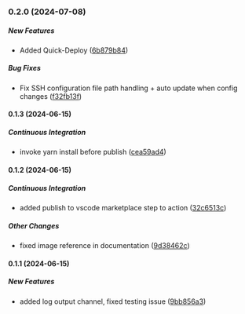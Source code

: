 ### 0.2.0 (2024-07-08)

##### New Features

*  Added Quick-Deploy ([6b879b84](https://github.com/EffectiveRange/vscodeext-er-dev/commit/6b879b84049d204b0dae3e0ca43830d7a8cef326))

##### Bug Fixes

*  Fix SSH configuration file path handling + auto update when config changes ([f32fb13f](https://github.com/EffectiveRange/vscodeext-er-dev/commit/f32fb13f6f4991f601160abf380629e7027094cc))

#### 0.1.3 (2024-06-15)

##### Continuous Integration

*  invoke yarn install before publish ([cea59ad4](https://github.com/EffectiveRange/vscodeext-er-dev/commit/cea59ad41217be79f6b82e07b496a682d5217fc9))

#### 0.1.2 (2024-06-15)

##### Continuous Integration

*  added publish to vscode marketplace step to action ([32c6513c](https://github.com/EffectiveRange/vscodeext-er-dev/commit/32c6513c8d33b1be21783f81e3db0af59a63d7e6))

##### Other Changes

*  fixed image reference in documentation ([9d38462c](https://github.com/EffectiveRange/vscodeext-er-dev/commit/9d38462cefb6bc996966d0fdf49330da47af2f40))

#### 0.1.1 (2024-06-15)

##### New Features

*  added log output channel, fixed testing issue ([9bb856a3](https://github.com/EffectiveRange/vscodeext-er-dev/commit/9bb856a38e8890f2f7a93e9816f0f3134cced39b))

